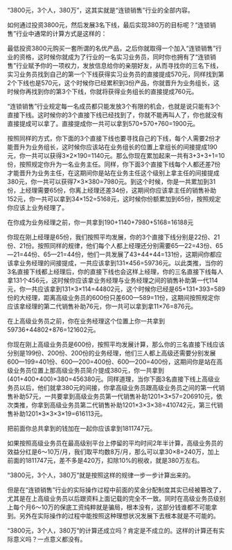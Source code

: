 “3800元，3个人，380万”，这其实就是“连锁销售”行业的全部内容。

如何通过投资3800元，然后发展3名下线，最后实现380万的目标呢？“连锁销售”行业中通常的计算方式是这样的：

最低投资3800元购买一套所谓的名优产品，之后你就取得一个加入“连锁销售”行业的资格，这时候你就成为了行业的一名实习业务员，同时你也拥有了“连锁销售”行业赋予你的一项权力，发放信息给你的亲朋好友，从而寻找你的三名下线，实习业务员找到自己的第一个下线获得实习业务员的直接提成570元，同样找到第2个下线也是570元，这个时候你已经累积到3份产品，你就晋升为业务组长，这时候你再找到你的第3个下线，你就将获得业务组长的直接提成760元。

“连锁销售”行业规定每一名成员都只能发放3个有限的机会，也就是说只能有3个直接下线。这时候你的3个直接下线已经找到了，你就不能再叫人了，你也就没有直接提成可以拿了。直接提成你一共可以拿到570+570+760=1900元。

按照同样的方式，你下面的3个直接下线也要寻找自己的下线，每个人需要2份才能晋升为业务组长，这时候你应该站在业务组长的位置上拿组长的间接提成190元，你一共可以获得3×2×190=1140元。那么你现在累加起来一共有3+3+3+1=10份，按照规定你升为一名业务主任。同样，你下面3个直接下线每个人都还差7份才能晋升为业务主任，在这期间你是站在业务主任这个级别上拿主任的间接提成380元，你一共可以获得7×3×380=7980元。到这个时候，你是一共累加到31份，上经理需要65份，你离上经理还差34份，这期间你应该拿主任的销售补助152元，你一共可以拿到34×152=5168元，这时候你份额累加到65份，按照规定你应该上业务经理了。

在你成为业务经理之前，你一共拿到190+1140+7980+5168=16188元

你现在刚上经理是65份，我们按照平均发展，你的3个直接下线分别是22份、21份、21份。按照同样的规律，他们每个人都上经理还分别需要65—22=43份、65—21=44份、65—21=44份，他们一共发展了43+44+44=131份，这期间你都应该拿业务经理的间接提成，一共应该拿到131×456=59736元。以此类推，当你的3名直接下线都上经理后，你的直接下线也会这样上经理，你的三名直接下线每人拿131个456元，这时候你应该拿业务经理与业务经理之间的销售补助第一代114元，你一共应该拿到131×3×114=44802元，这个时候你已经是65+131+393=589份的大经理，距离高级业务员的600份只差600—589=11份，这期间按照规定你应该拿经理的第二代销售补助76元，你一共可以拿到拿11×76=876元。

在上高级业务员之前，你在业务经理这个位置上你一共拿到59736+44802+876=121602元。

你现在刚上高级业务员是600份，按照平均发展计算，那么你的三名直接下线应该分别是199份、200份、200份的业务经理，他们三人都上高级还需要分别发展600—199=401份、600—200=400份、600—200=400份，这期间你是站在高级业务员位置上那高级业务员简介提成380元，你一共拿到(401+400+400)×380=456380元。同样道理，当你下面3名直接下线上高级业务员以后，他们就拿380元的间接，你拿高级业务员跟高级业务员之间的第一代销售补助57元，一共要拿到高级业务员第一代销售补助1201×3×57=206910元，依次类推，你拿到高级业务员第二代销售补助1201×3×3×38=410742元，第三代销售补助1201×3×3×3×19=616113元。

把前面你总共拿到的钱加在一起你应该拿到1811747元。

如果按照高级业务员在最高级别平台上停留的平均时间2年半计算，高级业务员的效益分红是6～10万/月，我们取平均数8万/月，那么可以拿30×8=240万，加上前面的1811747元，差不多是420万，扣除10%的税收，就是380万左右。

“3800元，3个人，380万”就是按照这样的规律一步一步计算出来的。

但是在“连锁销售”行业的实际操作过程中前面的奖金分配制度其实已经被篡改了，尤其是在上高级业务员以后跟资料上面记载的完全不一致。同时在高级业务员级别上每个月6～10万的保底工资纯粹就是骗局，根本没有，这部分钱谁都不可能拿到。另外在实际操作的过程中能按照这种理想状况发展下去根本就是不可能的。

“3800元，3个人，380万”的计算还成立吗？肯定是不成立的。这样的计算还有实际意义吗？一点意义都没有。
